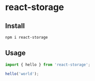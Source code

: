 # react-storage

## Install

```bash
npm i react-storage
```

## Usage

```ts
import { hello } from 'react-storage';

hello('world');
```
